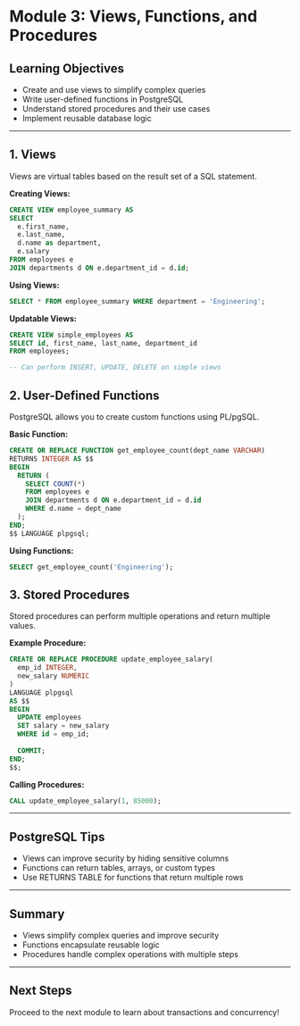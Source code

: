 # Module 3: Views, Functions, and Procedures

## Learning Objectives
- Create and use views to simplify complex queries
- Write user-defined functions in PostgreSQL
- Understand stored procedures and their use cases
- Implement reusable database logic

---

## 1. Views
Views are virtual tables based on the result set of a SQL statement.

**Creating Views:**
```sql
CREATE VIEW employee_summary AS
SELECT 
  e.first_name,
  e.last_name,
  d.name as department,
  e.salary
FROM employees e
JOIN departments d ON e.department_id = d.id;
```

**Using Views:**
```sql
SELECT * FROM employee_summary WHERE department = 'Engineering';
```

**Updatable Views:**
```sql
CREATE VIEW simple_employees AS
SELECT id, first_name, last_name, department_id
FROM employees;

-- Can perform INSERT, UPDATE, DELETE on simple views
```

## 2. User-Defined Functions
PostgreSQL allows you to create custom functions using PL/pgSQL.

**Basic Function:**
```sql
CREATE OR REPLACE FUNCTION get_employee_count(dept_name VARCHAR)
RETURNS INTEGER AS $$
BEGIN
  RETURN (
    SELECT COUNT(*)
    FROM employees e
    JOIN departments d ON e.department_id = d.id
    WHERE d.name = dept_name
  );
END;
$$ LANGUAGE plpgsql;
```

**Using Functions:**
```sql
SELECT get_employee_count('Engineering');
```

## 3. Stored Procedures
Stored procedures can perform multiple operations and return multiple values.

**Example Procedure:**
```sql
CREATE OR REPLACE PROCEDURE update_employee_salary(
  emp_id INTEGER,
  new_salary NUMERIC
)
LANGUAGE plpgsql
AS $$
BEGIN
  UPDATE employees 
  SET salary = new_salary 
  WHERE id = emp_id;
  
  COMMIT;
END;
$$;
```

**Calling Procedures:**
```sql
CALL update_employee_salary(1, 85000);
```

---

## PostgreSQL Tips
- Views can improve security by hiding sensitive columns
- Functions can return tables, arrays, or custom types
- Use RETURNS TABLE for functions that return multiple rows

---

## Summary
- Views simplify complex queries and improve security
- Functions encapsulate reusable logic
- Procedures handle complex operations with multiple steps

---

## Next Steps
Proceed to the next module to learn about transactions and concurrency!